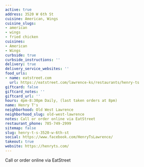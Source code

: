 ```yaml
---
active: true
address: 3520 W 6th St
cuisine: American, Wings
cuisine_slugs:
- american
- wings
- fried chicken
cuisines:
- American
- Wings
curbside: true
curbside_instructions: ''
delivery: true
delivery_service_websites: ''
food_urls:
- name: eatstreet.com
  url: https://eatstreet.com/lawrence-ks/restaurants/henry-ts
giftcard: false
giftcard_notes: ''
giftcard_url: ''
hours: 4pm-8:30pm Daily, (last taken orders at 8pm)
name: Henry T's
neighborhood: Old West Lawrence
neighborhood_slug: old-west-lawrence
notes: Call or order online via EatStreet
restaurant_phone: 785-749-2999
sitemap: false
slug: henry-t-s-3520-w-6th-st
social: https://www.facebook.com/HenryTsLawrence/
takeout: true
website: https://henryts.com/
---
```


Call or order online via EatStreet